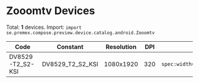 # Zooomtv Devices

Total: **1** devices. Import: `import se.premex.compose.preview.device.catalog.android.Zooomtv`

| Code | Constant | Resolution | DPI | Compose Spec | Preview Usage |
|------|----------|------------|-----|-------------|---------------|
| DV8529-T2_S2-KSI | DV8529_T2_S2_KSI | 1080x1920 | 320 | `spec:width=1080px,height=1920px,dpi=320` | `@Preview(device = Zooomtv.DV8529_T2_S2_KSI)` |

<!-- Generated automatically. Do not edit manually. -->
